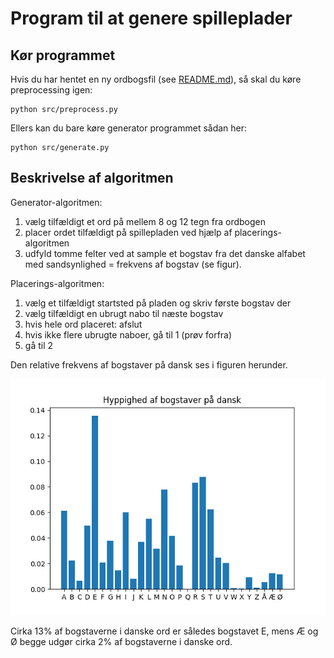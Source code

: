 # Program til at genere spilleplader

## Kør programmet

Hvis du har hentet en ny ordbogsfil (see [README.md](./README.md)), så skal du køre preprocessing igen:

```
python src/preprocess.py
```

Ellers kan du bare køre generator programmet sådan her:

```
python src/generate.py
```

## Beskrivelse af algoritmen

Generator-algoritmen:
1. vælg tilfældigt et ord på mellem 8 og 12 tegn fra ordbogen
1. placer ordet tilfældigt på spillepladen ved hjælp af placerings-algoritmen
1. udfyld tomme felter ved at sample et bogstav fra det danske alfabet med sandsynlighed = frekvens af bogstav (se figur).

Placerings-algoritmen:

1. vælg et tilfældigt startsted på pladen og skriv første bogstav der
1. vælg tilfældigt en ubrugt nabo til næste bogstav
1. hvis hele ord placeret: afslut
1. hvis ikke flere ubrugte naboer, gå til 1 (prøv forfra)
1. gå til 2

Den relative frekvens af bogstaver på dansk ses i figuren herunder.

![](./images/frekvenser.png)

Cirka 13% af bogstaverne i danske ord er således bogstavet E, mens Æ og Ø begge udgør cirka 2% af bogstaverne i danske ord.
